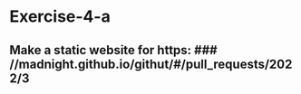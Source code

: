 # Exercise-4-a <br>
## Make a static website for https: ### //madnight.github.io/githut/#/pull_requests/2022/3
